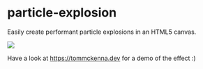 # particle-explosion
Easily create performant particle explosions in an HTML5 canvas.

![](https://github.com/TomMcKenna1/particle-explosions/blob/main/resources/particle_explosion_demo.gif)

Have a look at https://tommckenna.dev for a demo of the effect :)